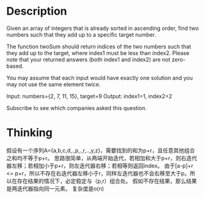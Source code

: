 # Description
Given an array of integers that is already sorted in ascending order, find two numbers such that they add up to a specific target number.

The function twoSum should return indices of the two numbers such that they add up to the target, where index1 must be less than index2. Please note that your returned answers (both index1 and index2) are not zero-based.

You may assume that each input would have exactly one solution and you may not use the same element twice.

Input: numbers={2, 7, 11, 15}, target=9
Output: index1=1, index2=2

Subscribe to see which companies asked this question.

# Thinking
假设有一个序列A={a,b,c,d,.,p,.,r,..,y,z}，需要找到的和为p+r，且任意其他组合之和均不等于p+r。
思路很简单，从两端开始迭代，若相加和大于p+r，则右迭代器左移；若相加小于p+r，则左迭代器右移；若相等则返回index。
由于[a-p]+r <= p+r，所以不存在右迭代器左移小于r，同样左迭代器也不会右移至大于p。所以在存在结果的情况下，必定稳定与（p,r）组合处。
假如不存在结果，那么结果是两迭代器指向同一元素。
复杂度是o(n)
